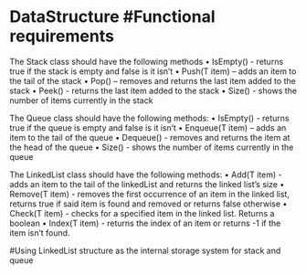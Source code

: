 # DataStructure #Functional requirements
The Stack class should have the following methods
•	IsEmpty() - returns true if the stack is empty and false is it isn’t 
•	Push(T item) – adds an item to the tail of the stack 
•	Pop() – removes and returns the last item added to the stack 
•	Peek() - returns the last item added to the stack 
•	Size() - shows the number of items currently in the stack 

The Queue class should have the following methods: 
•	IsEmpty() - returns true if the queue is empty and false is it isn’t 
•	Enqueue(T item) – adds an item to the tail of the queue 
•	Dequeue() - removes and returns the item at the head of the queue 
•	Size() - shows the number of items currently in the queue 

The LinkedList class should have the following methods: 
•	Add(T item) - adds an item to the tail of the linkedList and returns the linked list’s size 
•	Remove(T item) - removes the first occurrence of an item in the linked list, returns true if said item is found and removed or returns false otherwise 
•	Check(T item) - checks for a specified item in the linked list. Returns a boolean 
•	Index(T item) - returns the index of an item or returns -1 if the item isn’t found.

#Using LinkedList structure as the internal storage system for stack and queue
